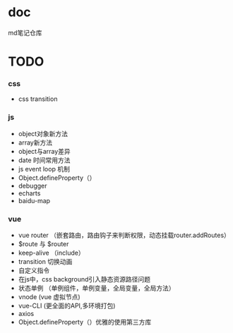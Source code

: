 
# doc

md笔记仓库


# TODO

### css
- css transition

### js
- object对象新方法
- array新方法
- object与array差异
- date 时间常用方法
- js event loop 机制
- Object.defineProperty（）
- debugger
- echarts
- baidu-map

### vue
- vue router （嵌套路由，路由钩子来判断权限，动态挂载router.addRoutes）
- $route 与 $router
- keep-alive （include）
- transition 切换动画
- 自定义指令
- 在js中，css background引入静态资源路径问题
- 状态单例	（单例组件，单例变量，全局变量，全局方法）
- vnode (vue 虚拟节点)
- vue-CLI (更全面的API,多环境打包)
- axios
- Object.defineProperty（）优雅的使用第三方库
	